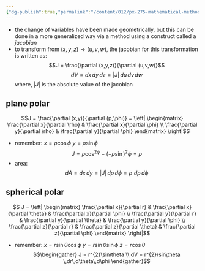```yaml
---
{"dg-publish":true,"permalink":"/content/012/px-275-mathematical-methods/term-1/b-coordinate-systems-and-integration/b2-4-integration/px-275-b3-jacobian/","noteIcon":"1","created":"2024-11-25T10:50:32.000+00:00","updated":"2024-11-26T10:04:49.574+00:00"}
---
```


- the change of variables have been made geometrically, but this can be done in a more generalized way via a method using a construct called a *jacobian*
- to transform from $(x,y,z) \to (u,v,w)$, the jacobian for this transformation is written as:
$$J = \frac{\partial (x,y,z)}{\partial (u,v,w)}$$
$$dV = dx\,dy\,dz = |J|\,du\,dv\,dw$$
	where, $|J|$ is the absolute value of the jacobian
## plane polar 
$$J = \frac{\partial (x,y)}{\partial (p,\phi)} = \left| \begin{matrix} \frac{\partial x}{\partial \rho} & \frac{\partial x}{\partial \phi} \\ \frac{\partial y}{\partial \rho} & \frac{\partial y}{\partial \phi} \end{matrix} \right|$$
- remember: 
		$x = \rho\cos\phi$
		$y = \rho\sin\phi$
$$J = \rho\cos^{2\phi} - (-\rho\sin)^{2}\phi = \rho$$
- area: 
$$dA = dx\,dy = |J|\,d\rho\,d\phi = \rho\,\,d\rho\,d\phi$$
## spherical polar
$$ J = \left| \begin{matrix} \frac{\partial x}{\partial r} & \frac{\partial x}{\partial \theta} & \frac{\partial x}{\partial \phi} \\ \frac{\partial y}{\partial r} & \frac{\partial y}{\partial \theta} & \frac{\partial y}{\partial \phi} \\ \frac{\partial z}{\partial r} & \frac{\partial z}{\partial \theta} & \frac{\partial z}{\partial \phi} \end{matrix} \right|$$
- remember:
		$x = r\sin\theta\cos\phi$
		$y = r\sin\theta\sin\phi$
		$z = r\cos\theta$
$$\begin{gather}
	J  = r^{2}\sin\theta \\
	dV = r^{2}\sin\theta \,dr\,d\theta\,d\phi
\end{gather}$$

